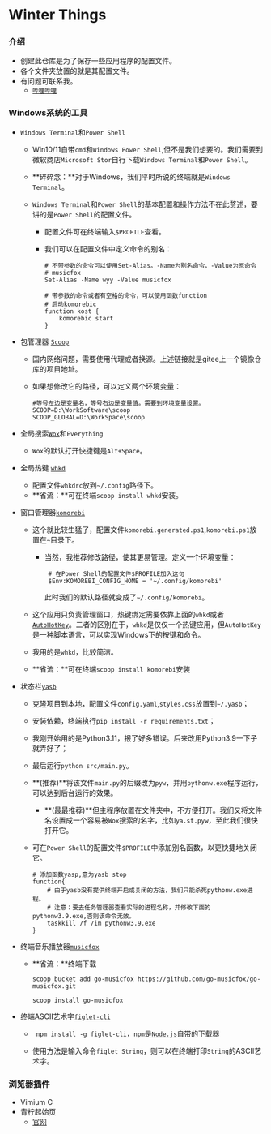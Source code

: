 # Winter Things

### 介绍

- 创建此仓库是为了保存一些应用程序的配置文件。
- 各个文件夹放置的就是其配置文件。
- 有问题可联系我。
  - [`哔哩哔哩`](https://space.bilibili.com/200569093)

### Windows系统的工具

- `Windows Terminal`和`Power Shell`
  
  - Win10/11自带`cmd`和`Windows Power Shell`,但不是我们想要的。我们需要到微软商店`Microsoft Stor`自行下载`Windows Terminal`和`Power Shell`。
  
  - **碎碎念：**对于Windows，我们平时所说的终端就是`Windows Terminal`。
  
  - `Windows Terminal`和`Power Shell`的基本配置和操作方法不在此赘述，要讲的是`Power Shell`的配置文件。
  
    - 配置文件可在终端输入``$PROFILE``查看。
  
    - 我们可以在配置文件中定义命令的别名：
  
      ```shell
      # 不带参数的命令可以使用Set-Alias。-Name为别名命令，-Value为原命令
      # musicfox
      Set-Alias -Name wyy -Value musicfox
      
      # 带参数的命令或者有空格的命令，可以使用函数function
      # 启动komorebic
      function kost {
          komorebic start
      }
      ```
  
- 包管理器 [`Scoop`](https://gitee.com/glsnames/scoop-installer)
  
  - 国内网络问题，需要使用代理或者换源。上述链接就是gitee上一个镜像仓库的项目地址。
  
  - 如果想修改它的路径，可以定义两个环境变量：
  
    ```shel
    #等号左边是变量名，等号右边是变量值。需要到环境变量设置。
    SCOOP=D:\WorkSoftware\scoop
    SCOOP_GLOBAL=D:\WorkSpace\scoop
    ```
  
- 全局搜索[`Wox`](https://github.com/Wox-launcher/Wox)和`Everything`

  - `Wox`的默认打开快捷键是``Alt+Space``。
  
- 全局热键 [`whkd`](https://github.com/LGUG2Z/whkd)

  - 配置文件`whkdrc`放到`~/.config`路径下。
  - **省流：**可在终端``scoop install whkd``安装。

- 窗口管理器[`komorebi`](https://github.com/LGUG2Z/komorebi)
  
  - 这个就比较生猛了，配置文件`komorebi.generated.ps1`,`komorebi.ps1`放置在`~`目录下。
  
    - 当然，我推荐修改路径，使其更易管理。定义一个环境变量：
  
      ```shell
       # 在Power Shell的配置文件$PROFILE加入这句
       $Env:KOMOREBI_CONFIG_HOME = '~/.config/komorebi'
      ```
  
      此时我们的默认路径就变成了``~/.config/komorebi``。
  
  - 这个应用只负责管理窗口，热键绑定需要依靠上面的`whkd`或者[`AutoHotKey`](https://www.autohotkey.com/)。二者的区别在于，`whkd`是仅仅一个热键应用，但`AutoHotKey`是一种脚本语言，可以实现Windows下的按键和命令。
  
  - 我用的是`whkd`，比较简洁。
  
  - **省流：**可在终端``scoop install komorebi``安装
  
- 状态栏[`yasb`](https://github.com/denBot/yasb)
  
  - 克隆项目到本地，配置文件`config.yaml`,`styles.css`放置到`~/.yasb`；
  
  - 安装依赖，终端执行``pip install -r requirements.txt``；
  
  - 我刚开始用的是Python3.11，报了好多错误。后来改用Python3.9一下子就弄好了；
  
  - 最后运行``python src/main.py``。
  
  - **(推荐)**将该文件`main.py`的后缀改为`pyw`，并用`pythonw.exe`程序运行，可以达到后台运行的效果。
  
    - **(最最推荐)**但主程序放置在文件夹中，不方便打开。我们又将文件名设置成一个容易被`Wox`搜索的名字，比如`ya.st.pyw`，至此我们很快打开它。
  
  - 可在`Power Shell`的配置文件`$PROFILE`中添加别名函数，以更快捷地关闭它。
  
    ```shell
    # 添加函数yasp,意为yasb stop
    function{
    	# 由于yasb没有提供终端开启或关闭的方法，我们只能杀死pythonw.exe进程。
    	# 注意：要去任务管理器查看实际的进程名称，并修改下面的pythonw3.9.exe,否则该命令无效。
    	taskkill /f /im pythonw3.9.exe
    }
    ```
  
    
  
- 终端音乐播放器[`musicfox`](https://github.com/go-musicfox/go-musicfox)

  - **省流：**终端下载

    ```shell
    scoop bucket add go-musicfox https://github.com/go-musicfox/go-musicfox.git
    
    scoop install go-musicfox
    ```

- 终端ASCII艺术字[`figlet-cli`](https://github.com/patorjk/figlet.js)
  - `` npm install -g figlet-cli``，`npm`是[`Node.js`](https://nodejs.org/en)自带的下载器
  
  - 使用方法是输入命令``figlet String``，则可以在终端打印`String`的ASCII艺术字。
  



### 浏览器插件

- Vimium C
- 青柠起始页
  - [官网](https://limestart.cn/)

 
